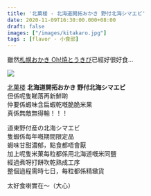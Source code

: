 ```yaml
---
title: '北菓楼 - 北海道開拓おかき 野付北海シマエビ'
date: 2020-11-09T16:30:00.000+08:00
draft: false
images: ["/images/kitakaro.jpg"]
tags : [flavor - 小食部]
---
```


雖然[札幌おかき Oh!焼とうきび](https://hidie.net/yakitoukibi/)已經好很好食... 

![](/images/kitakaro.jpg)

[北菓楼](https://hidie.net/hokkaido7n/) **北海道開拓おかき 野付北海シマエビ**  
但係呢隻睇落再新鮮啲  
仲要係蝦味含扁蝦乾嘅脆脆米果  
真係無敵無得輸！！！  
  
道東野付産の北海シマエビ  
隻蝦係每年嘅期間限定品  
蝦味甘甜濃郁，點食都唔會厭    
加上呢隻米菓每粒都係用北海道嘅米同鹽  
經過煮呀打餅吹乾熟成工序  
整個過程需時七日，每粒都係精緻貨  
  
太好食喇實在～（大心）    
